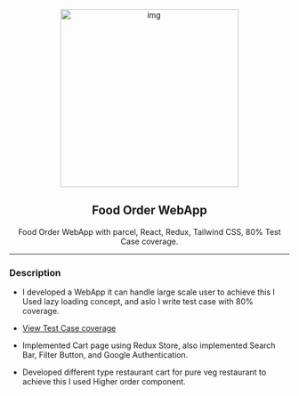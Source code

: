 <div align="center" >

<img alt="img" height="320px" width="" src="https://i0.wp.com/lastmilelogisticsops.com/wp-content/uploads/2021/06/restaurant-mobile-app-main-725x384-1.jpeg?fit=725%2C384&ssl=1" />
<h2>Food Order WebApp</h2>
<p>Food Order WebApp with parcel, React, Redux, Tailwind CSS, 80% Test Case coverage.</p>
<hr/>
</div>

### Description

- I developed a WebApp it can handle large scale user to achieve this I Used lazy loading concept, and aslo I write test case with 80% coverage.

- <a href="file:///home/subha/Code/Project/Food%20Order%20WebApp/Dev/coverage/lcov-report/pages/index.html" >View Test Case coverage </a>

- Implemented Cart page using Redux Store, also implemented Search Bar, Filter Button, and Google Authentication.

- Developed different type restaurant cart for pure veg restaurant to achieve this I used Higher order component.
